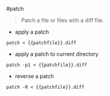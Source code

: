 #patch

> Patch a file or files with a diff file.

- apply a patch

`patch < {{patchfile}}.diff`

- apply a patch to current directory

`patch -p1 < {{patchfile}}.diff`

- reverse a patch

`patch -R < {{patchfile}}.diff`
